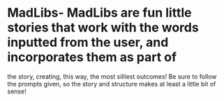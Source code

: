 # MadLibs- MadLibs are fun little stories that work with the words inputted from the user, and incorporates them as part of
the story, creating, this way, the most silliest outcomes! Be sure to follow the prompts given, so the story and structure makes
at least a little bit of sense! 
